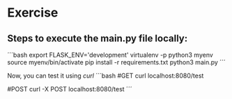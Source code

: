 # Exercise

## Steps to execute the main.py file locally:

´´´bash
export FLASK_ENV='development'
virtualenv -p python3 myenv
source myenv/bin/activate
pip install -r requirements.txt
python3 main.py
´´´

Now, you can test it using *curl*
´´´bash
#GET
curl localhost:8080/test

#POST
curl -X POST localhost:8080/test
´´´
